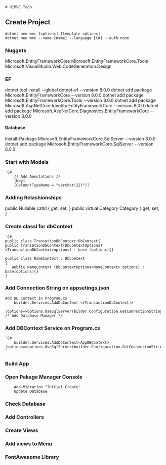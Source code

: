 	# H1MVC Todo

## Create Project 

	dotnet new mvc [options] [template options]
	dotnet new mvc --name [name] --language [C#] --auth none

### Nuggets

Microsoft.EntityFrameworkCore 
Microsoft.EntityFrameworkCore.Tools
Microsoft.VisualStudio.Web.CodeGeneration.Design

### EF

dotnet tool install --global dotnet-ef --version 8.0.0
dotnet add package Microsoft.EntityFrameworkCore --version 8.0.0
dotnet add package Microsoft.EntityFrameworkCore.Tools --version 8.0.0
dotnet add package Microsoft.AspNetCore.Identity.EntityFrameworkCore --version 8.0.0
dotnet add package Microsoft.AspNetCore.Diagnostics.EntityFrameworkCore --version 8.0.0

#### Database 

Install-Package Microsoft.EntityFrameworkCore.SqlServer  --version 8.0.0 
dotnet add package Microsoft.EntityFrameworkCore.SqlServer --version 8.0.0 

### Start with Models
	`C#
		// Add Annotations // 
		[Key] 
		[Column(TypeName = "varchar(12)")]

### Adding Relashionships

public Nullable<int> catId { get; set; }
public virtual Category Category { get; set; }

### Create classl for dbContext 

	`C# 
	public class TransationDbContext:DbContext{
	public TransationDbContext(DbContextOptions)<TransactionDbContext>options) : base (options){}

	public class NameContext : DbContext
   	{
       public NameContext (DbContextOptions<NameContext> options) : base(options){}
   	}

### Add Connection String on appsetings,json 

 <connectionStrings>
    <add name="localConnString" connectionString="Server= LAPTOP-UOEP98J6;Database=TestOne;User Id=sa;Password=admin"/>
  </connectionStrings>


	Add DB Context in Program.cs 
		builder.Services.AddDbContext <[TransactionDbContext]>
		(options=>options.UseSqlServer(bilder.Configuration.GetConnectionString("ConnextionName")));  /* Add Database Manager */


### Add DBContext Service on Program.cs  
	`C# 
		builder.Services.AddDbContext<AppDBContext>(options=>options.UseSqlServer(builder.Configuration.GetConnectionString("DevConnString")));
	`

### Build App


###	Open Pakage Manager Console 
		Add-Migration "Initial Create" 
		Update Database 

### Check Database  

### Add Controllers

### Create Views

### Add views to Menu 

### FontAwesome Library 
